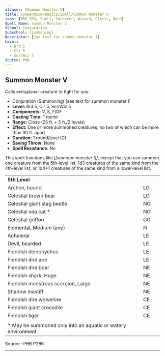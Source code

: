 ```yaml
---
aliases: [Summon Monster V]
title: Compendium/Basics/Spell/Summon Monster V
tags: [35E_SRD, Spell, Sorcerer, Wizard, Cleric, Bard]
Spell Name: Summon Monster V
School: Conjuration
Subschool: (Summoning)
Descriptor: [see text for summon monster I]
Level:
  - Brd 5
  - Clr 5
  - Sor/Wiz 5
Source: PHB
---
```



## Summon Monster V

Calls extraplanar creature to fight for you.

*   Conjuration (Summoning) [see text for summon monster I]
*   **Level:** Brd 5, Clr 5, Sor/Wiz 5
*   **Components:** V, S, F/DF
*   **Casting Time:** 1 round
*   **Range:** Close (25 ft. + 5 ft./2 levels)
*   **Effect:** One or more summoned creatures, no two of which can be more than 30 ft. apart
*   **Duration:** 1 round/level (D)
*   **Saving Throw:** None
*   **Spell Resistance:** No

This spell functions like <i>[[summon monster I]],</i> except that you can summon one creature from the 5th-level list, 1d3 creatures of the same kind from the 4th-level list, or 1d4+1 creatures of the same kind from a lower-level list.

<table> <tr decoration="underline"> <td> <b colspan="2">5th Level</b> </td> <td>   </td> </tr> <tr> <td colspan="2"> Archon, hound </td> <td> LG </td> </tr> <tr> <td colspan="2"> Celestial brown bear </td> <td> LG </td> </tr> <tr> <td colspan="2"> Celestial giant stag beetle </td> <td> NG </td> </tr> <tr> <td colspan="2"> Celestial sea cat * </td> <td> NG </td> </tr> <tr> <td colspan="2"> Celestial griffon </td> <td> CG </td> </tr> <tr> <td colspan="2"> Elemental, Medium (any) </td> <td> N </td> </tr> <tr> <td colspan="2"> Achaierai </td> <td> LE </td> </tr> <tr> <td colspan="2"> Devil, bearded </td> <td> LE </td> </tr> <tr> <td colspan="2"> Fiendish deinonychus </td> <td> LE </td> </tr> <tr> <td colspan="2"> Fiendish dire ape </td> <td> LE </td> </tr> <tr> <td colspan="2"> Fiendish dire boar </td> <td> NE </td> </tr> <tr> <td colspan="2"> Fiendish shark, Huge </td> <td> NE </td> </tr> <tr> <td colspan="2"> Fiendish monstrous scorpion, Large </td> <td> NE </td> </tr> <tr> <td colspan="2"> Shadow mastiff </td> <td> NE </td> </tr> <tr> <td colspan="2"> Fiendish dire wolverine </td> <td> CE </td> </tr> <tr> <td colspan="2"> Fiendish giant crocodile </td> <td> CE </td> </tr> <tr> <td colspan="2"> Fiendish tiger </td> <td> CE </td> </tr><tr><td></td></tr> <tr> <td colspan="3" height="6"> * May be summoned only into an aquatic or watery environment. </td> </tr> </table>

Source : PHB P286

---
